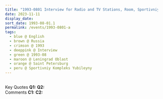 ```yaml
---
title: "1993-0801 Interview for Radio and TV Stations, Room, Sportivniy Kompleks Yubileyny (Sports Palace), pr. Dobrolyubova, 18, Saint Petersburg, Leningrad Oblast, Russia"
date: 2023-11-11
display_date: 
sort_date: 1993-08-01.1
permalink: /events/1993-0801-a
tags:
  - blue @ English
  - brown @ Russia
  - crimson @ 1993
  - deeppink @ Interview
  - green @ 1993-08
  - maroon @ Leningrad Oblast
  - orange @ Saint Petersburg
  - peru @ Sportivniy Kompleks Yubileyny
---
```


<br>

<wave-list>
  <list-title color="DarkSeaGreen" width="55">Key Quotes</list-title>
  <list-item color="BlanchedAlmond" width="280"><b>Q1:</b> <i></i></list-item>
  <list-item color="Lavender" width="280"><b>Q2:</b> <i></i></list-item>
</wave-list>

<br>

<wave-list>
  <list-title color="DarkSeaGreen" width="55">Comments</list-title>
  <list-item color="BlanchedAlmond" width="280"><b>C1:</b> <i></i></list-item>
  <list-item color="Lavender" width="280"><b>C2:</b> <i></i></list-item>
</wave-list>
